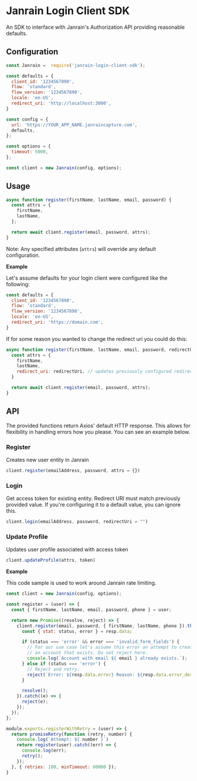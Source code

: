 # Janrain Login Client SDK

An SDK to interface with Janrain's Authorization API providing reasonable defaults.

## Configuration
```javascript
const Janrain =  require('janrain-login-client-sdk');

const defaults = {
  client_id: '1234567890',
  flow: 'standard',
  flow_version: '1234567890',
  locale: 'en-US',
  redirect_uri: 'http://localhost:3000',
}

const config = {
  url: 'https://YOUR_APP_NAME.janraincapture.com',
  defaults,
};

const options = {
  timeout: 5000,
};

const client = new Janrain(config, options);
```

## Usage
```javascript
async function register(firstName, lastName, email, password) {
  const attrs = {
    firstName,
    lastName,
  };

  return await client.register(email, password, attrs);
}
```

Note: Any specified attributes (`attrs`) will override any default configuration.

**Example**

Let's assume defaults for your login client were configured like the following:
```javascript
const defaults = {
  client_id: '1234567890',
  flow: 'standard',
  flow_version: '1234567890',
  locale: 'en-US',
  redirect_uri: 'https://domain.com',
}
```

If for some reason you wanted to change the redirect uri you could do this:

```javascript
async function register(firstName, lastName, email, password, redirectUri) {
  const attrs = {
    firstName,
    lastName,
    redirect_uri: redirectUri, // updates previously configured redirect uri
  }

  return await client.register(email, password, attrs);
}
```

## API

The provided functions return Axios' default HTTP response. This allows for flexibility in handling errors
how you please. You can see an example below.

### Register

Creates new user entity in Janrain
```javascript
client.register(emailAddress, password, attrs = {})
```

### Login

Get access token for existing entity. Redirect URI must match previously provided value. If you're configuring it to a default value, you can ignore this.
```javascript
client.login(emailAddress, password, redirectUri = "")
```

### Update Profile

Updates user profile associated with access token
```javascript
client.updateProfile(attrs, token)
```

**Example**

This code sample is used to work around Janrain rate limiting.
```javascript
const client = new Janrain(config, options);

const register = (user) => {
  const { firstName, lastName, email, password, phone } = user;

  return new Promise((resolve, reject) => {
    client.register(email, password, { firstName, lastName, phone }).then((resp) => {
      const { stat: status, error } = resp.data;

      if (status === 'error' && error === 'invalid_form_fields') {
        // For our use case let's assume this error an attempt to create
        // an account that exists. Do not reject here.
        console.log(`Account with email ${ email } already exists.`);
      } else if (status === 'error') {
        // Reject and retry.
        reject(`Error: ${resp.data.error} Reason: ${resp.data.error_description}`);
      }

      resolve();
    }).catch((e) => {
      reject(e);
    });
  });
};

module.exports.registerWithRetry = (user) => {
  return promiseRetry(function (retry, number) {
    console.log(`Attempt: ${ number }`)
    return register(user).catch((err) => {
      console.log(err);
      retry();
    });
  }, { retries: 100, minTimeout: 60000 });
}
```
